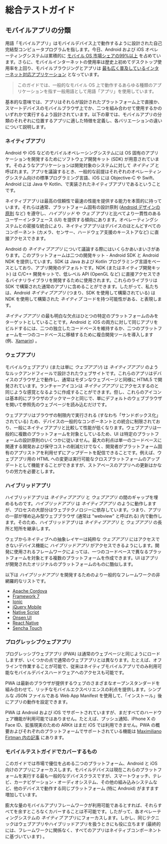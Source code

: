 # 総合テストガイド

## モバイルアプリの分類

用語「モバイルアプリ」はモバイルデバイス上で動作するように設計された自己完結型コンピュータプログラムを指します。今日、Android および iOS オペレーティングシステムは累積的に [モバイル OS 市場シェアの99%以上](http://www.idc.com/promo/smartphone-market-share/os) を占めています。さらに、モバイルインターネットの使用率は歴史上初めてデスクトップ使用率を上回り、モバイルブラウジングとアプリは [最も広く普及しているインターネット対応アプリケーション](http://www.idc.com/promo/smartphone-market-share/os) となっています。

> このガイドでは、一般的なモバイル OS 上で動作するあらゆる種類のアプリケーションを指す一般用語として用語「アプリ」を使用しています。

基本的な意味では、アプリはそれらが設計されたプラットフォーム上で直接か、スマートデバイスのモバイルブラウザ上でか、二つを組み合わせて使用するかのいずれかで実行するよう設計されています。以下の章では、モバイルアプリの分類のそれぞれに位置するアプリに適した特徴を定義し、各バリエーションの違いについて説明します。

### ネイティブアプリ

Android や iOS などのモバイルオペレーシングシステムには OS 固有のアプリケーションを開発するためにソフトウェア開発キット (SDK) が用意されています。そのようなアプリケーションは開発対象のシステムに対して *ネイティブ* と呼ばれます。アプリを議論するとき、一般的な前提はそれぞれのオペレーティングシステム向けの標準プログラミング言語、iOS には Objective-C や Swift、Android には Java や Kotlin、で実装されたネイティブアプリであるということです。

ネイティブアプリは最高の信頼性で最速の性能を提供する能力を本質的に持っています。それらは通常、プラットフォーム固有の設計原則 ([Android デザインの原則](https://developer.android.com/design/get-started/principles.html) など) を遵守し、*ハイブリッド* や *ウェブ* アプリと比べてより一貫性のあるユーザーインタフェース (UI) を提供する傾向にあります。オペレーティングシステムとの密接な統合により、ネイティブアプリはデバイスのほとんどすべてのコンポーネント (カメラ、センサー、ハードウェア支援のキーストアなど) に直接アクセスできます。

Android の *ネイティブアプリ* について議論する際にはいくらかあいまいさがあります。このプラットフォームは二つの開発キット - Android SDK と Android NDK を提供しています。SDK は Java および Kotlin プログラミング言語をベースとしており、アプリ開発のデフォルトです。NDK (またはネイティブ開発キット) は C/C++ 開発キットで、低レベル API (OpenGL など) に直接アクセスできるバイナリライブラリを開発するために使用されます。これらのライブラリは SDK で構築された通常のアプリに含めることができます。したがって、私たちは、Android *ネイティブアプリ* (つまり、SDK を使用して構築されている) は NDK を使用して構築された *ネイティブ* コードを持つ可能性がある、と表現します。

*ネイティブアプリ* の最も明白な欠点はひとつの特定のプラットフォームのみをターゲットとしていることです。Android と iOS の両方に対して同じアプリをビルドするには、二つの独立したコードベースを維持するか、二つのプラットフォームを一つのコードベースに移植するために複合開発ツールを導入します (例、[Xamarin](https://www.xamarin.com/)) 。

### ウェブアプリ

モバイルウェブアプリ (または単に *ウェブアプリ*) は *ネイティブアプリ* のようなルックアンドフィールで設計されたウェブサイトです。これらのアプリはデバイスのブラウザ上で動作し、通常はモダンなウェブページと同様に HTML5 で開発されています。ランチャーアイコンは *ネイティブアプリ* にアクセスするのと同じような感覚となるように作成することができます。但し、これらのアイコンは基本的にブラウザのブックマークと同じで、単にデフォルトのウェブブラウザを開いて参照先のウェブページを読み込むだけです。

ウェブアプリはブラウザの制限内で実行される (すなわち「サンドボックス化」されている) ため、デバイスの一般的なコンポーネントとの統合に制限されており、一般にネイティブアプリと比較して性能が低くなります。ウェブアプリは一般的に複数のプラットフォームを対象としているため、UI は特定のプラットフォームの設計原則のいくつかに従いません。最大の利点は単一のコードベースに関連する開発および保守コストの削減だけでなく、開発者がプラットフォーム固有のアプリストアを利用せずにアップデートを配信できることです。例えば、ウェブアプリ用の HTML への変更は実行可能なクロスプラットフォームのアップデートとして機能することができますが、ストアベースのアプリへの更新はかなりの労力を必要とします。

### ハイブリッドアプリ

ハイブリッドアプリは *ネイティブアプリ* と *ウェブアプリ* の間のギャップを埋めるものです。*ハイブリッドアプリ* は *ネイティブアプリ* のように動作しますが、プロセスの大部分はウェブテクノロジーに依存しています。つまり、アプリの一部が埋め込み型ウェブブラウザ (通常は "webview" と呼ばれる) 内で動作します。そのため、ハイブリッドアプリは *ネイティブアプリ* と *ウェブアプリ* の長所と短所を継承します。

ウェブからネイティブへの抽象レイヤーは純粋な *ウェブアプリ* にはアクセスできないデバイス機能に *ハイブリッドアプリ* がアクセスできるようにします。開発に使用されるフレームワークによっては、一つのコードベースで異なるプラットフォームを対象とする複数のプラットフォームを作成できます。UI はアプリが開発されたオリジナルのプラットフォームのものに酷似します。

以下は *ハイブリッドアプリ* を開発するためのより一般的なフレームワークの非網羅的なリストです。

- [Apache Cordova](https://cordova.apache.org/)
- [Framework 7](http://framework7.io/)
- [Ionic](https://ionicframework.com/)
- [jQuery Mobile](https://jquerymobile.com/)
- [Native Script](https://www.nativescript.org/)
- [Onsen UI]( https://onsen.io/)
- [React Native](http://www.reactnative.com/)
- [Sencha Touch](https://www.sencha.com/products/touch/)


### プログレッシブウェブアプリ

プログレッシブウェブアプリ (PWA) は通常のウェブページと同じようにロードしますが、いくつかの点で通常のウェブアプリとは異なります。たとえば、オフラインで作業することが可能で、従来はネイティブモバイルアプリでのみ利用可能なモバイルデバイスハードウェアへのアクセスも可能です。

PWA は最新のブラウザが提供するウェブのさまざまなオープンスタンダードを組み合わせて、リッチなモバイルエクスペリエンスの利点を提供します。シンプルな JSON ファイルである Web App Manifest を使用して、「インストール」後にアプリの動作を設定できます。

PWA は Android および iOS でサポートされていますが、まだすべてのハードウェア機能が利用可能ではありません。たとえば、プッシュ通知、iPhone X の Face ID、拡張現実のための ARKit はまだ iOS では利用できません。PWA の概要およびそれぞれのプラットフォームでサポートされている機能は [Maximiliano Firtman 内の記事](https://medium.com/@firt/progressive-web-apps-on-ios-are-here-d00430dee3a7 "Progressive Web Apps on iOS are here") にあります。

### モバイルテストガイドでカバーするもの

このガイドでは市場で優位を占める二つのプラットフォーム、Android と iOS 向けのアプリにフォーカスします。モバイルデバイスは現在これらのプラットフォームを実行する最も一般的なデバイスクラスですが、スマートウォッチ、テレビ、カーナビゲーション・オーディオシステム、その他の組み込みシステムなど、他のデバイスで動作する同じプラットフォーム (特に Android) がますます増加しています。

膨大な量のモバイルアプリフレームワークが利用可能であるとすれば、それらすべてを余すところなくカバーすることは不可能です。したがって、各オペレーティングシステムの *ネイティブ* アプリにフォーカスします。しかし、同じテクニックはウェブアプリやハイブリッドアプリを扱うときにも役に立ちます (最終的には、フレームワークに関係なく、すべてのアプリはネイティブコンポーネントに基づいています) 。
